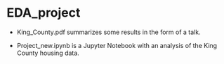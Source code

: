 # EDA_project

- King_County.pdf summarizes some results in the form of a talk.

- Project_new.ipynb is a Jupyter Notebook with an analysis of the King County housing data.
